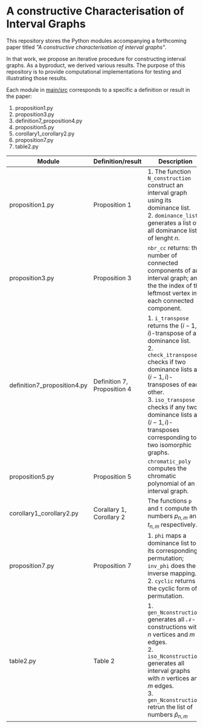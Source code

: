 # A constructive Characterisation of Interval Graphs

This repository stores the Python modules accompanying a forthcoming paper titled *"A constructive characterisation of interval graphs"*.

In that work, we propose an iterative procedure for constructing interval graphs. As a byproduct, we derived various results. The purpose of this repository is to provide computational implementations for testing and illustrating those results. 

Each module in [main/src](https://github.com/n-chikh/A-constructive-characterisation-of-interval-graphs/tree/main/src) corresponds to a specific a definition or result in the paper:
1.  proposition1.py
2.  proposition3.py
3.  definition7_proposition4.py
4.  proposition5.py
5.  corollary1_corollary2.py
6.  proposition7.py
7.  table2.py

| Module      | Definition/result | Description |
| ----------- | ----------- | ----------- |
| proposition1.py      | Proposition 1       | 1. The function `N_construction` construct an interval graph using its dominance list. <br> 2. `dominance_lists` generates a list of all dominance lists of lenght $n$. |
| proposition3.py   | Proposition 3       | `nbr_cc` returns: the number of connected components of an interval graph; and the the index of the leftmost vertex in each connected component. |
| definition7_proposition4.py   | Definition 7, Proposition 4       | 1. `i_transpose` returns the $(i-1,i)$-transpose of a dominance list. <br> 2. `check_itranspose` checks if two dominance lists are $(i-1,i)$-transposes of each other. <br> 3. `iso_transpose` checks if any two dominance lists are $(i-1,i)$-transposes corresponding to two isomorphic graphs. |
| proposition5.py   | Proposition 5       | `chromatic_poly` computes the chromatic polynomial of an interval graph.|
| corollary1_corollary2.py   | Corallary 1, Corollary 2       | The functions `p` and `t` compute the numbers $p_{n,m}$ and $t_{n,m}$ respectively. | 
| proposition7.py   | Proposition 7       | 1. `phi` maps a dominance list to its corresponding permutation; `inv_phi` does the inverse mapping. <br> 2. `cyclic` returns the cyclic form of a permutation. | 
| table2.py   | Table 2      | 1. `gen_Nconstructions` generates all $\mathcal{N}$-constructions with $n$ vertices and $m$ edges. <br> 2. `iso_Nconstructions` generates all interval graphs with $n$ vertices and $m$ edges. <br> 3. `gen_Nconstructions` retrun the list of numbers $\widetilde{p}_{n,m}$ |
